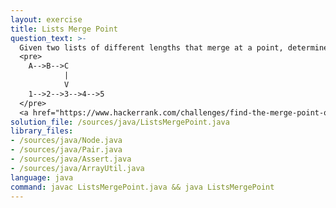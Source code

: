 ```yaml
---
layout: exercise
title: Lists Merge Point
question_text: >-
  Given two lists of different lengths that merge at a point, determine the merge point
  <pre>
    A-->B-->C
            |
            V
    1-->2-->3-->4-->5
  </pre>
  <a href="https://www.hackerrank.com/challenges/find-the-merge-point-of-two-joined-linked-lists/problem">More Practise</a>
solution_file: /sources/java/ListsMergePoint.java
library_files:
- /sources/java/Node.java
- /sources/java/Pair.java
- /sources/java/Assert.java
- /sources/java/ArrayUtil.java
language: java
command: javac ListsMergePoint.java && java ListsMergePoint
---
```

